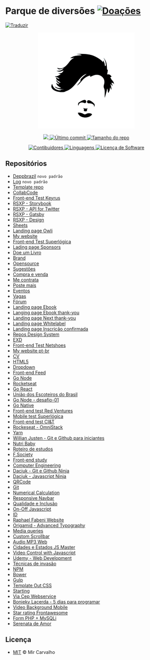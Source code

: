 # Parque de diversões [![Doações](https://img.shields.io/badge/Doações-brightgreen.svg)](https://www.paypal.com/cgi-bin/webscr?cmd=_donations&business=BKXUAMJSNZN46&item_name=Thanks+for+Help+me%21&currency_code=BRL&source=url)

<!-- Traduzir -->
<a href="./README.md">
  <img alt="Traduzir" src="https://img.shields.io/badge/Versão_Original-en-blue.svg">
</a>

<!-- Banner -->
<p align="center">
  <a href="" target="_blank" >
    <img alt="Banner" src="./.github/assets/brand.jpg" width="300" />
  </a>
</p>

<!-- Primeiros badges -->
<p align="center">
  <!-- Codacy -->
  <a href="https://www.codacy.com/manual/deppbrazil/playground?utm_source=github.com&amp;utm_medium=referral&amp;utm_content=deppbrazil/playground&amp;utm_campaign=Badge_Grade">
    <img src="https://api.codacy.com/project/badge/Grade/908637ccc4b04317886bbea59b569b55"/>
  </a>
  <!-- Último commit -->
  <a href="https://github.com/deppbrazil/playground/commits/master">
    <img alt="Último commit" src="https://img.shields.io/github/last-commit/deppbrazil/playground.svg">
  </a>
  <!-- Tamanho do repo -->
  <a href="https://github.com/deppbrazil/playground">
    <img alt="Tamanho do repo" src="https://img.shields.io/github/repo-size/deppbrazil/playground.svg?color=brightgreen" />
  </a>
</p>

<!-- Segundos badges -->
<p align="center">
  <!-- Contibuidores -->
  <a href="https://github.com/deppbrazil/playground/graphs/contributors">
    <img alt="Contibuidores" src="https://img.shields.io/github/contributors/deppbrazil/playground.svg?color=blue" />
  </a>
  <!-- Linguagens -->
  <a href="https://github.com/deppbrazil/playground">
    <img alt="Linguagens" src="https://img.shields.io/github/languages/count/deppbrazil/playground.svg" />
  </a>
  <!-- Licença de Software -->
  <a href="./LICENSE">
    <img alt="Licença de Software" src="https://img.shields.io/badge/license-MIT-blue.svg">
  </a>
</p>

## Repositórios
-   [Deppbrazil](https://github.com/deppbrazil/deppbrazil) `novo padrão`
-   [Log](https://github.com/deppbrazil/log) `novo padrão`
-   [Template repo](https://github.com/deppbrazil/template-repo)
-   [CollabCode](https://github.com/deppbrazil/CollabCode)
-   [Front-end Test Keyrus](https://github.com/deppbrazil/frontend-test-keyrus)
-   [RSXP - Storybook](https://github.com/deppbrazil/rsxp-storybook-workshop)
-   [RSXP - API for Twitter](https://github.com/deppbrazil/api-rsxp)
-   [RSXP - Gatsby](https://github.com/deppbrazil/rocketseat-pokedex-gatsbyjs)
-   [RSXP - Design](https://github.com/deppbrazil/workshop-design)
-   [Sheets](https://github.com/deppbrazil/spreadsheets)
-   [Landing page Owli](https://github.com/deppbrazil/lp-owli)
-   [My website](https://github.com/deppbrazil/deppbrazil.github.io)
-   [Front-end Test Superlógica](https://github.com/deppbrazil/superlogica-frontend-test)
-   [Lading page Sponsors](https://github.com/deppbrazil/superlogica-lp-sponsors)
-   [Doe um Livro](https://github.com/deppbrazil/doe-um-livro)
-   [Brand](https://github.com/deppbrazil/brand)
-   [Opensource](https://github.com/deppbrazil/open-source)
-   [Sugestões](https://github.com/deppbrazil/sugestoes)
-   [Compra e venda](https://github.com/deppbrazil/compra-e-venda)
-   [Me contrata](https://github.com/deppbrazil/me-contrata)
-   [Poste mais](https://github.com/deppbrazil/poste-mais)
-   [Eventos](https://github.com/deppbrazil/eventos)
-   [Vagas](https://github.com/deppbrazil/vagas)
-   [Fórum](https://github.com/deppbrazil/forum)
-   [Landing page Ebook](https://github.com/deppbrazil/superlogica-lp-ebook-landing-page)
-   [Langing page Ebook thank-you](https://github.com/deppbrazil/superlogica-lp-ebook-thank-you)
-   [Landing page Next thank-you](https://github.com/deppbrazil/superlogica-next-lp-thank-you)
-   [Landing page Whitelabel](https://github.com/deppbrazil/superlogica-lp-white-label)
-   [Landing page Inscrição confirmada](https://github.com/deppbrazil/superlogica-lp-inscricao-confirmada)
-   [Repos Design System](https://github.com/deppbrazil/awesome-design-systems)
-   [EXD](https://github.com/deppbrazil/EXD)
-   [Front-end Test Netshoes](https://github.com/deppbrazil/frontend-test-netshoes)
-   [My website pt-br](https://github.com/deppbrazil/deppbrazilBR.github.io)
-   [CV](https://github.com/deppbrazil/cv)
-   [HTML5](https://github.com/deppbrazil/html5)
-   [Dropdown](https://github.com/deppbrazil/dropdown)
-   [Front-end Feed](https://github.com/deppbrazil/frontend-feed)
-   [Go Node](https://github.com/deppbrazil/course-GoNode)
-   [Rocketseat](https://github.com/deppbrazil/rocketseat)
-   [Go React](https://github.com/deppbrazil/course-GoReact)
-   [União dos Escoteiros do Brasil](https://github.com/deppbrazil/uniao-dos-escoteiros-do-brasil)
-   [Go Node - desafio-01](https://github.com/deppbrazil/bootcamp-nodejs-desafio-01)
-   [Go Native](https://github.com/deppbrazil/course-GoNative)
-   [Front-end test Red Ventures](https://github.com/deppbrazil/frontend-test-red-ventures)
-   [Mobile test Superlógica](https://github.com/deppbrazil/mobile-test-superlogica)
-   [Front-end test CI&T](https://github.com/deppbrazil/frontend-test-ciandt)
-   [Rockeseat - OmniStack](https://github.com/deppbrazil/course-omni-stack)
-   [Yarn](https://github.com/deppbrazil/yarn)
-   [Willian Justen - Git e Github para iniciantes](https://github.com/deppbrazil/course-git-e-github-para-iniciantes)
-   [Nutri Baby](https://github.com/deppbrazil/nutri-baby)
-   [Roteiro de estudos](https://deppbrazil.github.io/storage-interface/)
-   [F.Society](https://github.com/deppbrazil/fsociety)
-   [Front-end study](https://github.com/deppbrazil/frontend-study)
-   [Computer Engineering](https://github.com/deppbrazil/computer-engineering)
-   [Daciuk - Git e Github Ninja](https://github.com/deppbrazil/course-git-e-github-ninja)
-   [Daciuk - Javascript Ninja](https://github.com/deppbrazil/course-javascript-ninja)
-   [QRCode](https://github.com/deppbrazil/qrcode)
-   [Git](https://github.com/deppbrazil/git)
-   [Numerical Calculation](https://github.com/deppbrazil/numerical-calculation)
-   [Responsive Navbar](https://github.com/deppbrazil/responsive-nav-bar)
-   [Qualidade e Inclusão](https://github.com/deppbrazil/qualidade-inclusao)
-   [On-Off Javascript](https://github.com/deppbrazil/on-off-javascript)
-   [ID](https://github.com/deppbrazil/id)
-   [Raphael Fabeni Website](https://github.com/deppbrazil/raphaelfabeni.github.io)
-   [Origamid - Advanced Typography](https://github.com/deppbrazil/course-advanced-typography)
-   [Media queries](https://github.com/deppbrazil/media-queries)
-   [Custom Scrollbar](https://github.com/deppbrazil/custom-scroll-bar)
-   [Audio MP3 Web](https://github.com/deppbrazil/audiomp3-web)
-   [Cidades e Estados JS Master](https://github.com/deppbrazil/cidades-estados-js-master)
-   [Video Control with Javascript](https://github.com/deppbrazil/video-control-with-javaScript)
-   [Udemy - Web Development](https://github.com/deppbrazil/course-udemy-web-development)
-   [Técnicas de invasão](https://github.com/deppbrazil/course-tecnicas-de-invasao)
-   [NPM](https://github.com/deppbrazil/npm)
-   [Bower](https://github.com/deppbrazil/bower)
-   [Gulp](https://github.com/deppbrazil/gulp)
-   [Template Out CSS](https://github.com/deppbrazil/template-out-css)
-   [Starting](https://github.com/deppbrazil/starting-sass)
-   [Via Cep Webservice](https://github.com/deppbrazil/ViaCepWebservice)
-   [Bonieky Lacerda - 5 dias para programar](https://github.com/deppbrazil/course-5dias-para-programar)
-   [Video Background Mobile](https://github.com/deppbrazil/video-background-mobile)
-   [Star rating Frontawesome](https://github.com/deppbrazil/star-rating-fontawesome)
-   [Form PHP + MySQLi](https://github.com/deppbrazil/php-mysqli)
-   [Serenata de Amor](https://github.com/deppbrazil/serenata-de-amor)

## Licença
-   [MIT](./LICENSE) © Mir Carvalho
